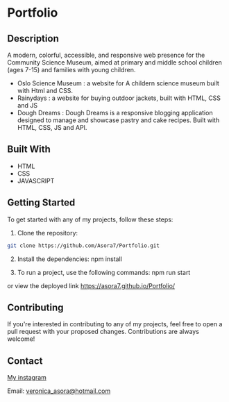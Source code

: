 # Portfolio

## Description

A modern, colorful, accessible, and responsive web presence for the Community Science Museum, aimed at primary and middle school children (ages 7-15) and families with young children.

- Oslo Science Museum : a website for A childern science museum built with Html and CSS.
- Rainydays : a website for buying outdoor jackets, built with HTML, CSS and JS
- Dough Dreams : Dough Dreams is a responsive blogging application designed to manage and showcase pastry and cake recipes. Built with HTML, CSS, JS and API. 

## Built With


- HTML
- CSS
- JAVASCRIPT

## Getting Started

To get started with any of my projects, follow these steps:

1. Clone the repository:

```bash
git clone https://github.com/Asora7/Portfolio.git
```

2. Install the dependencies:
npm install

3. To run a project, use the following commands:
npm run start

or view the deployed link https://asora7.github.io/Portfolio/



## Contributing

If you're interested in contributing to any of my projects, feel free to open a pull request with your proposed changes. Contributions are always welcome!

## Contact

[My instagram](www.instagram.com/veronicaasora)

Email: veronica_asora@hotmail.com
